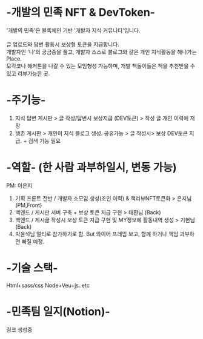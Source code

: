 # -개발의 민족 NFT & DevToken-
'개발의 민족'은 블록체인 기반 '개발자 지식 커뮤니티'입니다.  
<br>글 업로드와 답변 활동시 보상형 토큰을 지급합니다.
<br>개발자인 '나'의 궁금증을 풀고, 개발자 스스로 블로그와 같은 개인 지식활동을 해나가는 Place.
<br>모각코나 해커톤을 나갈 수 있는 모임형성 가능하며, 개발 책돌이들은 책을 추천받을 수 있고 리뷰가능한 곳.

# -주기능-
1. 지식 답변 게시판 > 글 작성/답변시 보상지급 (DEV토큰) > 작성 글 개인 이력에 저장
2. 생존 게시판 > 개인이 지식 블로그 생성. 공유가능 > 글 작성시> 보상 DEV토큰 지급. + 검색 기능 필요
 

# -역할- (한 사람 과부하일시, 변동 가능)
PM: 이은지
1. 기획 프론트 전반 / 개발자 소모임 생성(조인 이력) & 책리뷰NFT토큰화 > 은지님 (PM,Front) 
3. 백엔드 / 게시판 서버 구축 + 보상 토큰 지급 구현 > 태환님 (Back)
4. 백엔드 / 게시글 작성시 보상 토큰 지급 구현 및 MY정보에 활동내역 생성 > 기현님(Back)
5. 박윤석님 멀티로 참가하기로 함. But 와이어 프레임 보고, 함께 하거나 책임 과부하면 빠질 예정.

# -기술 스택-
Html+sass/css
Node+Veu+js..etc

# -민족팀 일지(Notion)-
링크 생성중

